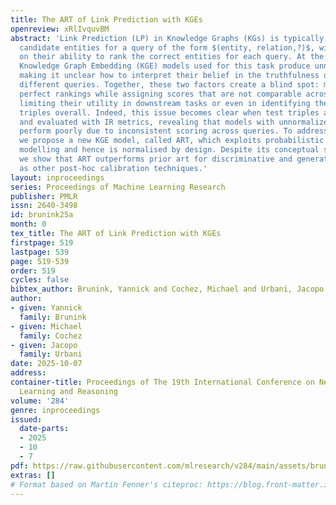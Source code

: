 ```yaml
---
title: The ART of Link Prediction with KGEs
openreview: xRlIvquvBM
abstract: 'Link Prediction (LP) in Knowledge Graphs (KGs) is typically framed as ranking
  candidate entities for a query of the form $(entity, relation,?)$, with models evaluated
  on their ability to rank the correct entities for each query. At the same time,
  Knowledge Graph Embedding (KGE) models used for this task produce unnormalised scores,
  making it unclear how to interpret their belief in the truthfulness of triples across
  different queries. Together, these two factors create a blind spot: models can achieve
  perfect rankings while assigning scores that are not comparable across queries,
  limiting their utility in downstream tasks or even in identifying the most plausible
  triples overall. Indeed, this issue becomes clear when test triples are ranked globally
  and evaluated with IR metrics, revealing that models with unnormalized scores often
  perform poorly due to inconsistent scoring across queries. To address this problem,
  we propose a new KGE model, called ART, which exploits probabilistic Auto-Regressive
  modelling and hence is normalised by design. Despite its conceptual simplicity,
  we show that ART outperforms prior art for discriminative and generative LP as well
  as other post-hoc calibration techniques.'
layout: inproceedings
series: Proceedings of Machine Learning Research
publisher: PMLR
issn: 2640-3498
id: brunink25a
month: 0
tex_title: The ART of Link Prediction with KGEs
firstpage: 519
lastpage: 539
page: 519-539
order: 519
cycles: false
bibtex_author: Brunink, Yannick and Cochez, Michael and Urbani, Jacopo
author:
- given: Yannick
  family: Brunink
- given: Michael
  family: Cochez
- given: Jacopo
  family: Urbani
date: 2025-10-07
address:
container-title: Proceedings of The 19th International Conference on Neurosymbolic
  Learning and Reasoning
volume: '284'
genre: inproceedings
issued:
  date-parts:
  - 2025
  - 10
  - 7
pdf: https://raw.githubusercontent.com/mlresearch/v284/main/assets/brunink25a/brunink25a.pdf
extras: []
# Format based on Martin Fenner's citeproc: https://blog.front-matter.io/posts/citeproc-yaml-for-bibliographies/
---
```


